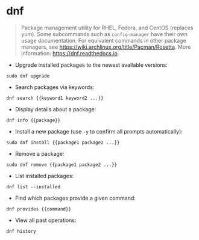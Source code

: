 # dnf

> Package management utility for RHEL, Fedora, and CentOS (replaces yum).
> Some subcommands such as `config-manager` have their own usage documentation.
> For equivalent commands in other package managers, see <https://wiki.archlinux.org/title/Pacman/Rosetta>.
> More information: <https://dnf.readthedocs.io>.

- Upgrade installed packages to the newest available versions:

`sudo dnf upgrade`

- Search packages via keywords:

`dnf search {{keyword1 keyword2 ...}}`

- Display details about a package:

`dnf info {{package}}`

- Install a new package (use `-y` to confirm all prompts automatically):

`sudo dnf install {{package1 package2 ...}}`

- Remove a package:

`sudo dnf remove {{package1 package2 ...}}`

- List installed packages:

`dnf list --installed`

- Find which packages provide a given command:

`dnf provides {{command}}`

- View all past operations:

`dnf history`
